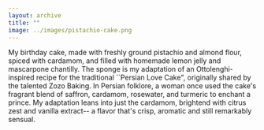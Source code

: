 ```yaml
---
layout: archive
title: ""
image: ../images/pistachio-cake.png
---
```

 
My birthday cake, made with freshly ground pistachio and almond flour, spiced with cardamom, and filled with homemade lemon jelly and mascarpone chantilly. The sponge is my adaptation of an Ottolenghi-inspired recipe for the traditional ``Persian Love Cake", originally shared by the talented Zozo Baking. In Persian folklore, a woman once used the cake's fragrant blend of saffron, cardamom, rosewater, and turmeric to enchant a prince. My adaptation leans into just the cardamom, brightend with citrus zest and vanilla extract-- a flavor that's crisp, aromatic and still remarkably sensual. 